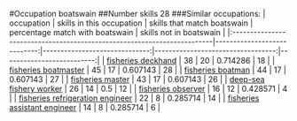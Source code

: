 #Occupation boatswain
##Number skills 28
###Similar occupations:
| occupation                                                              |   skills in this occupation |   skills that match boatswain |   percentage match with boatswain |   skills not in boatswain |
|:------------------------------------------------------------------------|----------------------------:|------------------------------:|----------------------------------:|--------------------------:|
| [fisheries deckhand](fisheries_deckhand.md)                             |                          38 |                            20 |                          0.714286 |                        18 |
| [fisheries boatmaster](fisheries_boatmaster.md)                         |                          45 |                            17 |                          0.607143 |                        28 |
| [fisheries boatman](fisheries_boatman.md)                               |                          44 |                            17 |                          0.607143 |                        27 |
| [fisheries master](fisheries_master.md)                                 |                          43 |                            17 |                          0.607143 |                        26 |
| [deep-sea fishery worker](deep-sea_fishery_worker.md)                   |                          26 |                            14 |                          0.5      |                        12 |
| [fisheries observer](fisheries_observer.md)                             |                          16 |                            12 |                          0.428571 |                         4 |
| [fisheries refrigeration engineer](fisheries_refrigeration_engineer.md) |                          22 |                             8 |                          0.285714 |                        14 |
| [fisheries assistant engineer](fisheries_assistant_engineer.md)         |                          14 |                             8 |                          0.285714 |                         6 |
